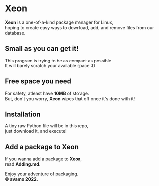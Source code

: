 # Xeon

**Xeon** is a one-of-a-kind package manager for Linux,  
hoping to create easy ways to download, add, and remove files from our database.

## Small as you can get it!

This program is trying to be as compact as possible.  
It will barely scratch your available space :D  

## Free space you need

For safety, atleast have **10MB** of storage.  
But, don't you worry, **Xeon** wipes that off once it's done with it!  

## Installation

A tiny raw Python file will be in this repo,  
just download it, and execute!
  
## Add a package to Xeon

If you wanna add a package to **Xeon**,  
read **Adding.md**.  
  
Enjoy your adventure of packaging.  
**© avamo 2022.**

